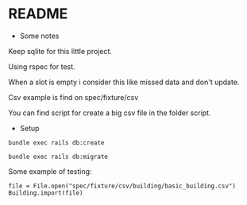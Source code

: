 # README

* Some notes

Keep sqlite for this little project.

Using rspec for test.

When a slot is empty i consider this like missed data and don't update.

Csv example is find on spec/fixture/csv

You can find script for create a big csv file in the folder script.

* Setup

`bundle exec rails db:create`

`bundle exec rails db:migrate`

Some example of testing:

```
file = File.open("spec/fixture/csv/building/basic_building.csv")
Building.import(file)
```